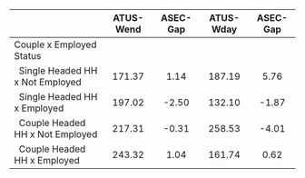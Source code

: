 
|                      |    ATUS-Wend |     ASEC-Gap |    ATUS-Wday |     ASEC-Gap |
| -------------------- | :----------: | :----------: | :----------: | :----------: |
| Couple x Employed Status |              |              |              |              |
| &nbsp;&nbsp;Single Headed HH x Not Employed |       171.37 |         1.14 |       187.19 |         5.76 |
| &nbsp;&nbsp;Single Headed HH x Employed |       197.02 |        -2.50 |       132.10 |        -1.87 |
| &nbsp;&nbsp;Couple Headed HH x Not Employed |       217.31 |        -0.31 |       258.53 |        -4.01 |
| &nbsp;&nbsp;Couple Headed HH x Employed |       243.32 |         1.04 |       161.74 |         0.62 |

